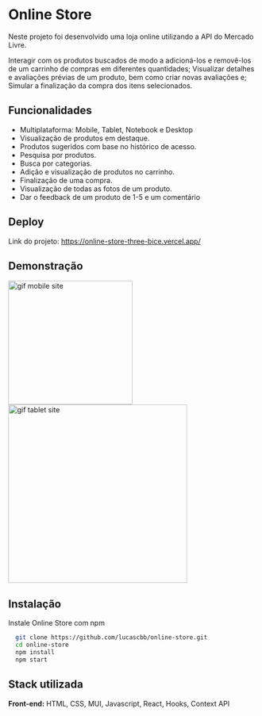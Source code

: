 # Online Store

Neste projeto foi desenvolvido uma loja online utilizando a API do Mercado Livre.

Interagir com os produtos buscados de modo a adicioná-los e removê-los de um carrinho de compras em diferentes quantidades;
Visualizar detalhes e avaliações prévias de um produto, bem como criar novas avaliações e;
Simular a finalização da compra dos itens selecionados.

## Funcionalidades

- Multiplataforma: Mobile, Tablet, Notebook e Desktop
- Visualização de produtos em destaque.
- Produtos sugeridos com base no histórico de acesso.
- Pesquisa por produtos.
- Busca por categorias.
- Adição e visualização de produtos no carrinho.
- Finalização de uma compra.
- Visualização de todas as fotos de um produto.
- Dar o feedback de um produto de 1-5 e um comentário

## Deploy

Link do projeto:
https://online-store-three-bice.vercel.app/

## Demonstração

<!-- ![gif mobile site](/src/images/mobile.gif)
![gif mobile site](/src/images/tablet.gif) -->

<div>
  <img src="./src/images/mobile.gif" alt="gif mobile site" width="250px">
  <img src="./src/images/tablet.gif" alt="gif tablet site" width="360px">
</div>

## Instalação

Instale Online Store com npm

```bash
  git clone https://github.com/lucascbb/online-store.git
  cd online-store
  npm install
  npm start
```

## Stack utilizada

**Front-end:** HTML, CSS, MUI, Javascript, React, Hooks, Context API
